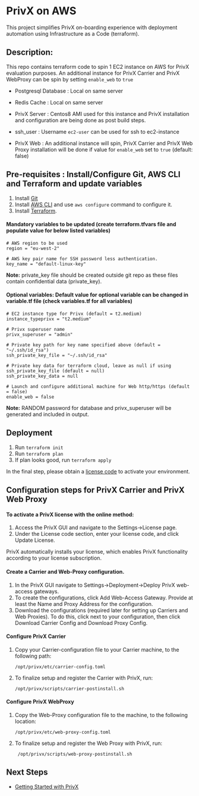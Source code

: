 # PrivX on AWS 
This project simplifies PrivX on-boarding experience with deployment automation using Infrastructure as a Code (terraform).


## Description:
This repo contains terraform code to spin 1 EC2 instance on AWS for PrivX evaluation purposes. 
An additional instance for PrivX Carrier and PrivX WebProxy can be spin by setting `enable_web` to `true`

* Postgresql Database : Local on same server

* Redis Cache  : Local on same server

* PrivX Server : Centos8 AMI used for this instance and PrivX installation and configuration are being done as post build steps.

* ssh_user : Username `ec2-user` can be used for ssh to ec2-instance

* PrivX Web : An additional instance will spin, PrivX Carrier and PrivX Web Proxy installation will be done if value for `enable_web` set to `true` (default: false)

## Pre-requisites : Install/Configure Git, AWS CLI and Terraform and update variables

1. Install [Git](https://git-scm.com/downloads)
1. Install [AWS CLI](https://aws.amazon.com/cli/) and use `aws configure` command to configure it.
1. Install [Terraform](https://www.terraform.io/).

#### Mandatory variables to be updated (create terraform.tfvars file and populate value for below listed variables)
```
# AWS region to be used
region = "eu-west-2"

# AWS key pair name for SSH password less authentication.
key_name = "default-linux-key"
```

**Note:** private_key file should be created outside git repo as these files contain confidential data (private_key).

#### Optional variables: Default value for optional variable can be changed in variable.tf file (check variables.tf for all variables)
```
# EC2 instance type for Privx (default = t2.medium)
instance_typeprivx = "t2.medium"

# Privx superuser name
privx_superuser = "admin"

# Private key path for key name specified above (default = "~/.ssh/id_rsa") 
ssh_private_key_file = "~/.ssh/id_rsa"

# Private key data for terraform cloud, leave as null if using ssh_private_key_file (default = null)
ssh_private_key_data = null

# Launch and configure additional machine for Web http/https (default = false)
enable_web = false 
```

**Note:** RANDOM password for database and privx_superuser will be generated and included in output.

## Deployment
1. Run `terraform init`
1. Run `terraform plan`
1. If plan looks good, run `terraform apply`

In the final step, please obtain a [license code](https://info.ssh.com/privx-free-access-management-software) to activate your environment.

## Configuration steps for PrivX Carrier and PrivX Web Proxy

#### To activate a PrivX license with the online method:
1. Access the PrivX GUI and navigate to the Settings→License page.
2. Under the License code section, enter your license code, and click Update License.

PrivX automatically installs your license, which enables PrivX functionality according to your license subscription.

#### Create a Carrier and Web-Proxy configuration.
1. In the PrivX GUI navigate to Settings→Deployment→Deploy PrivX web-access gateways.
1. To create the configurations, click Add Web-Access Gateway. Provide at least the Name and Proxy Address for the configuration.
1. Download the configurations (required later for setting up Carriers and Web Proxies). To do this, click  next to your configuration, then click Download Carrier Config and Download Proxy Config.

#### Configure PrivX Carrier
1. Copy your Carrier-configuration file to your Carrier machine, to the following path:

   `/opt/privx/etc/carrier-config.toml`
1. To finalize setup and register the Carrier with PrivX, run:

   `/opt/privx/scripts/carrier-postinstall.sh`

#### Configure PrivX WebProxy
1. Copy the Web-Proxy configuration file to the machine, to the following location:

   `/opt/privx/etc/web-proxy-config.toml`
1. To finalize setup and register the Web Proxy with PrivX, run:

   ` /opt/privx/scripts/web-proxy-postinstall.sh`

## Next Steps
* [Getting Started with PrivX](https://privx.docs.ssh.com/docs)
